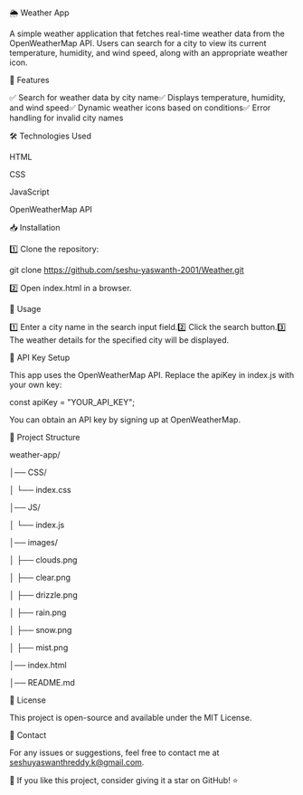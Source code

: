 🌦️ Weather App

A simple weather application that fetches real-time weather data from the OpenWeatherMap API. Users can search for a city to view its current temperature, humidity, and wind speed, along with an appropriate weather icon.

🚀 Features

✅ Search for weather data by city name✅ Displays temperature, humidity, and wind speed✅ Dynamic weather icons based on conditions✅ Error handling for invalid city names

🛠️ Technologies Used

HTML

CSS

JavaScript

OpenWeatherMap API

📥 Installation

1️⃣ Clone the repository:

git clone https://github.com/seshu-yaswanth-2001/Weather.git

2️⃣ Open index.html in a browser.

📌 Usage

1️⃣ Enter a city name in the search input field.2️⃣ Click the search button.3️⃣ The weather details for the specified city will be displayed.

🔑 API Key Setup

This app uses the OpenWeatherMap API. Replace the apiKey in index.js with your own key:

const apiKey = "YOUR_API_KEY";

You can obtain an API key by signing up at OpenWeatherMap.

📂 Project Structure

weather-app/

│── CSS/

│   └── index.css

│── JS/

│   └── index.js

│── images/

│   ├── clouds.png

│   ├── clear.png

│   ├── drizzle.png

│   ├── rain.png

│   ├── snow.png

│   ├── mist.png

│── index.html

│── README.md

📜 License

This project is open-source and available under the MIT License.

📧 Contact

For any issues or suggestions, feel free to contact me at seshuyaswanthreddy.k@gmail.com.

🌟 If you like this project, consider giving it a star on GitHub! ⭐

